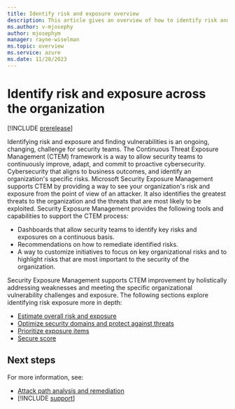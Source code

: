 ```yaml
---
title: Identify risk and exposure overview
description: This article gives an overview of how to identify risk and exposure across your organization.
ms.author: v-mjosephy
author: mjosephym
manager: rayne-wiselman
ms.topic: overview
ms.service: azure
ms.date: 11/28/2023
---
```


# Identify risk and exposure across the organization

[!INCLUDE [prerelease](../includes//prerelease.md)]

Identifying risk and exposure and finding vulnerabilities is an ongoing, changing, challenge for security teams. The Continuous Threat Exposure Management (CTEM) framework is a way to allow security teams to continuously improve, adapt, and commit to proactive cybersecurity. Cybersecurity that aligns to business outcomes, and identify an organization's specific risks. Microsoft Security Exposure Management supports CTEM by providing a way to see your organization's risk and exposure from the point of view of an attacker. It also identifies the greatest threats to the organization and the threats that are most likely to be exploited. Security Exposure Management provides the following tools and capabilities to support the CTEM process:

- Dashboards that allow security teams to identify key risks and exposures on a continuous basis.
- Recommendations on how to remediate identified risks.
- A way to customize initiatives to focus on key organizational risks and to highlight risks that are most important to the security of the organization.

Security Exposure Management supports CTEM improvement by holistically addressing weaknesses and meeting the specific organizational vulnerability challenges and exposure. The following sections explore identifying risk exposure more in depth:

- [Estimate overall risk and exposure](exposure-insights-overview.md)
- [Optimize security domains and protect against threats](initiatives.md)
- [Prioritize exposure items](exposure-insights-overview.md)
- [Secure score](secure-score.md)

<!-- take a look for XSPM specifically
Security program management: Expand the security initiatives catalog by incorporating strategic measures aimed at enhancing cybersecurity, optimizing teams' return on investment in existing security measures, and promoting the adoption of Microsoft security tools for potential upsell opportunities. 

Risk management customization: Offer tools for tailoring exposure insights, including filters and risk exclusion/acceptance, to align with an organization's specific needs and risk tolerance, recognizing that not all organizations view risk in the same way. 

Entity level exposure: Utilize both existing and newly introduced attributes within the unified entity stores to generate comprehensive insights regarding entity exposure. These insights will enhance and strengthen the security of entities involved in various security initiatives. 

Exposure events: Continue our journey with exposure event timeline by adding new event types and allowing teams to receive email notifications when top of mind events occur. 

Effective mobilization: Enabling security teams to streamline approval processes and educating cross-functional teams on security priorities more efficiently with threat evidence and business context. -->
<!--images -->
## Next steps

For more information, see:

- [Attack path analysis and remediation](attack-paths-analysis-remediation.md)
- [!INCLUDE [support](../includes//support.md)]
